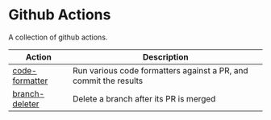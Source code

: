 # Github Actions

A collection of github actions.

<!-- markdownlint-disable MD013 -->
| Action       | Description                                              |
|--------------|----------------------------------------------------------|
| [code-formatter](code-formatter) | Run various code formatters against a PR, and commit the results |
| [branch-deleter](branch-deleter) | Delete a branch after its PR is merged |
<!-- markdownlint-enable MD013 -->
